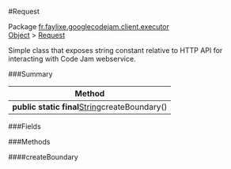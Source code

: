 #Request

Package [fr.faylixe.googlecodejam.client.executor](nullfr/faylixe/googlecodejam/client/executor)<br>
[Object]() > [Request]()

<p>Simple class that exposes string constant
 relative to HTTP API for interacting with
 Code Jam webservice.</p>

###Summary


| Method |
| --- |
| **public static final**[String]()createBoundary() |

###Fields


###Methods

####createBoundary


